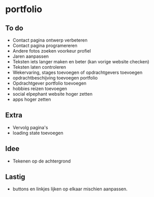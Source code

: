 # portfolio

## To do
* Contact pagina ontwerp verbeteren
* Contact pagina programereren
* Andere fotos zoeken voorkeur profiel
* Jaren aanpassen
* Teksten iets langer maken en beter (kan vorige website checken)
* Teksten laten controleren
* Wekervaring, stages toevoegen of opdrachtgevers toevoegen
* opdrachtbeschijving toevoegen portfolio
* Opdrachtgever portfolio toevoegen
* hobbies reizen toevoegen
* social elpephant website hoger zetten
* apps hoger zetten


## Extra
* Vervolg pagina's
* loading state toevoegen

## Idee
* Tekenen op de achtergrond


## Lastig
* buttons en linkjes lijken op elkaar mischien aanpassen.
